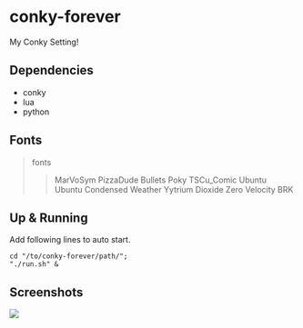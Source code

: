 # conky-forever

My Conky Setting! 

## Dependencies

* conky
* lua
* python

## Fonts

> fonts 
>> MarVoSym
>> PizzaDude Bullets
>> Poky
>> TSCu_Comic
>> Ubuntu
>> Ubuntu Condensed
>> Weather
>> Yytrium Dioxide
>> Zero Velocity BRK


## Up & Running
Add following lines to auto start.

    cd "/to/conky-forever/path/";
    "./run.sh" &


## Screenshots

![](https://lh6.googleusercontent.com/-HOfhuZokmgA/UDhp_9WSI8I/AAAAAAAACfo/mOW9NBconOg/s800/screenshot.png)
